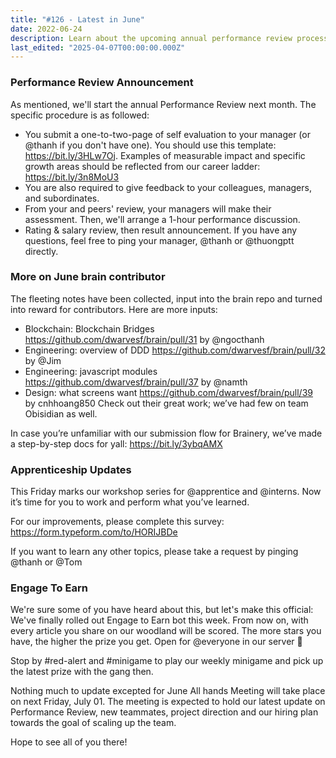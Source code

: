 ```yaml
---
title: "#126 - Latest in June"
date: 2022-06-24
description: Learn about the upcoming annual performance review process, brain contributor updates, apprenticeship workshops, and the new Engage to Earn bot for team rewards and growth.
last_edited: "2025-04-07T00:00:00.000Z"
---
```


### Performance Review Announcement

As mentioned, we'll start the annual Performance Review next month. The specific procedure is as followed:

- You submit a one-to-two-page of self evaluation to your manager (or @thanh if you don't have one). You should use this template: <https://bit.ly/3HLw7Oj>. Examples of measurable impact and specific growth areas should be reflected from our career ladder: <https://bit.ly/3n8MoU3>
- You are also required to give feedback to your colleagues, managers, and subordinates.
- From your and peers' review, your managers will make their assessment. Then, we'll arrange a 1-hour performance discussion.
- Rating & salary review, then result announcement.
  If you have any questions, feel free to ping your manager, @thanh or @thuongptt directly.

### More on June brain contributor

The fleeting notes have been collected, input into the brain repo and turned into reward for contributors. Here are more inputs:

- Blockchain: Blockchain Bridges <https://github.com/dwarvesf/brain/pull/31> by @ngocthanh
- Engineering: overview of DDD <https://github.com/dwarvesf/brain/pull/32> by @Jim
- Engineering: javascript modules <https://github.com/dwarvesf/brain/pull/37> by @namth
- Design: what screens want <https://github.com/dwarvesf/brain/pull/39> by cnhhoang850
  Check out their great work; we’ve had few on team Obisidian as well.

In case you’re unfamiliar with our submission flow for Brainery, we’ve made a step-by-step docs for yall: <https://bit.ly/3ybqAMX>

### Apprenticeship Updates

This Friday marks our workshop series for @apprentice and @interns. Now it’s time for you to work and perform what you’ve learned.

For our improvements, please complete this survey: <https://form.typeform.com/to/HORIJBDe>

If you want to learn any other topics, please take a request by pinging @thanh or @Tom

### Engage To Earn

We're sure some of you have heard about this, but let's make this official: We've finally rolled out Engage to Earn bot this week. From now on, with every article you share on our woodland will be scored. The more stars you have, the higher the prize you get.
Open for @everyone in our server 🌚

Stop by #red-alert and #minigame to play our weekly minigame and pick up the latest prize with the gang then.

Nothing much to update excepted for June All hands Meeting will take place on next Friday, July 01. The meeting is expected to hold our latest update on Performance Review, new teammates, project direction and our hiring plan towards the goal of scaling up the team.

Hope to see all of you there!
